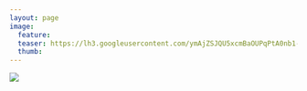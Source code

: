 ```yaml
---
layout: page
image:
  feature:
  teaser: https://lh3.googleusercontent.com/ymAjZSJQU5xcmBaOUPqPtA0nb1-R_a3KZ5lPeFW9Xes=w245
  thumb:
---
```


![](https://lh3.googleusercontent.com/3Hfeq8QZhxqF4jSEYBsAxutzMPfxKX9LSPXpXOoXLGQ=w800)
